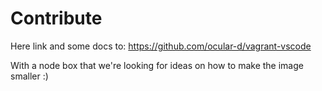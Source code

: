 # Contribute

Here link and some docs to: https://github.com/ocular-d/vagrant-vscode

With a node box that we're looking for ideas on how to make the image smaller :)